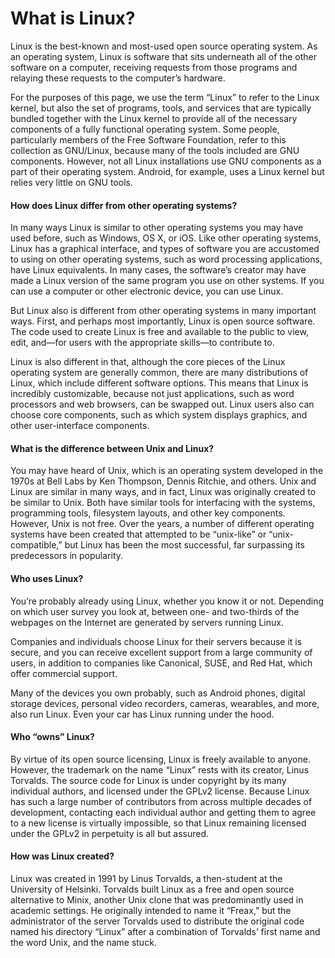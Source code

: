 What is Linux?
========================
Linux is the best-known and most-used open source operating system. As an operating system, Linux is software that sits underneath all of the other software on a computer, receiving requests from those programs and relaying these requests to the computer’s hardware.

For the purposes of this page, we use the term “Linux” to refer to the Linux kernel, but also the set of programs, tools, and services that are typically bundled together with the Linux kernel to provide all of the necessary components of a fully functional operating system. Some people, particularly members of the Free Software Foundation, refer to this collection as GNU/Linux, because many of the tools included are GNU components. However, not all Linux installations use GNU components as a part of their operating system. 
Android, for example, uses a Linux kernel but relies very little on GNU tools.


#### How does Linux differ from other operating systems?

In many ways Linux is similar to other operating systems you may have used before, such as Windows, OS X, or iOS. Like other operating systems, Linux has a graphical interface, and types of software you are accustomed to using on other operating systems, such as word processing applications, have Linux equivalents. In many cases, the software’s creator may have made a Linux version of the same program you use on other systems. If you can use a computer or other electronic device, you can use Linux.

But Linux also is different from other operating systems in many important ways. First, and perhaps most importantly, Linux is open source software. The code used to create Linux is free and available to the public to view, edit, and—for users with the appropriate skills—to contribute to.

Linux is also different in that, although the core pieces of the Linux operating system are generally common, there are many distributions of Linux, which include different software options. This means that Linux is incredibly customizable, because not just applications, such as word processors and web browsers, can be swapped out. Linux users also can choose core components, such as which system displays graphics, and other user-interface components.

#### What is the difference between Unix and Linux?

You may have heard of Unix, which is an operating system developed in the 1970s at Bell Labs by Ken Thompson, Dennis Ritchie, and others. Unix and Linux are similar in many ways, and in fact, Linux was originally created to be similar to Unix. Both have similar tools for interfacing with the systems, programming tools, filesystem layouts, and other key components. However, Unix is not free. Over the years, a number of different operating systems have been created that attempted to be “unix-like” or “unix-compatible,” but Linux has been the most successful, far surpassing its predecessors in popularity.

#### Who uses Linux?

You’re probably already using Linux, whether you know it or not. Depending on which user survey you look at, between one- and two-thirds of the webpages on the Internet are generated by servers running Linux.

Companies and individuals choose Linux for their servers because it is secure, and you can receive excellent support from a large community of users, in addition to companies like Canonical, SUSE, and Red Hat, which offer commercial support.

Many of the devices you own probably, such as Android phones, digital storage devices, personal video recorders, cameras, wearables, and more, also run Linux. Even your car has Linux running under the hood.

#### Who “owns” Linux?

By virtue of its open source licensing, Linux is freely available to anyone. However, the trademark on the name “Linux” rests with its creator, Linus Torvalds. The source code for Linux is under copyright by its many individual authors, and licensed under the GPLv2 license. Because Linux has such a large number of contributors from across multiple decades of development, contacting each individual author and getting them to agree to a new license is virtually impossible, so that Linux remaining licensed under the GPLv2 in perpetuity is all but assured.

#### How was Linux created?

Linux was created in 1991 by Linus Torvalds, a then-student at the University of Helsinki. Torvalds built Linux as a free and open source alternative to Minix, another Unix clone that was predominantly used in academic settings. He originally intended to name it “Freax,” but the administrator of the server Torvalds used to distribute the original code named his directory “Linux” after a combination of Torvalds’ first name and the word Unix, and the name stuck.
